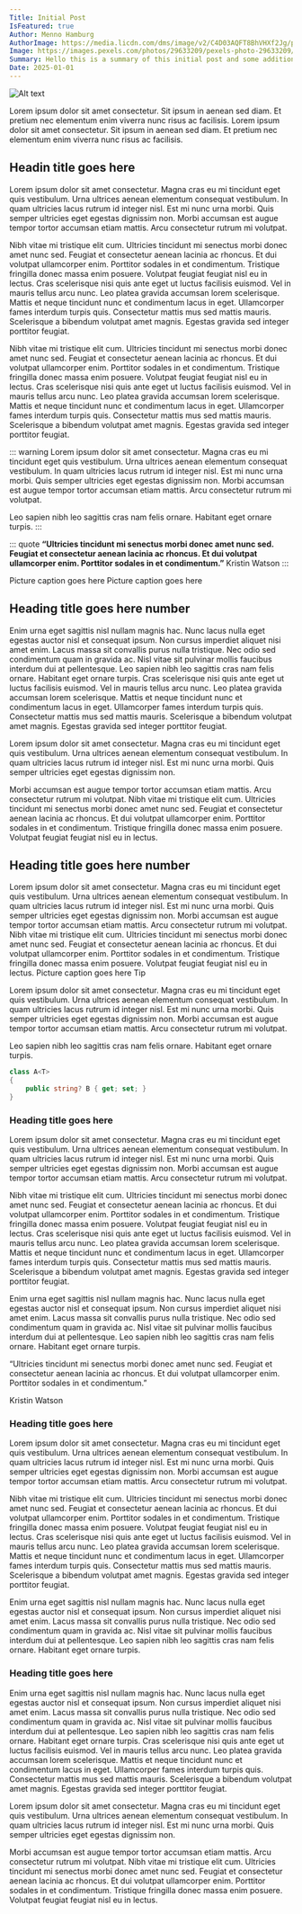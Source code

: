 ```yaml
---
Title: Initial Post
IsFeatured: true
Author: Menno Hamburg
AuthorImage: https://media.licdn.com/dms/image/v2/C4D03AQFT8BhVHXf2Jg/profile-displayphoto-shrink_200_200/profile-displayphoto-shrink_200_200/0/1516585764563?e=1744848000&v=beta&t=E4ENHWY8J3_wS_DCwYc16LuqT5SSC6N4vSNAzwaiBxY
Image: https://images.pexels.com/photos/29633209/pexels-photo-29633209/free-photo-of-moody-volcanic-landscape-of-thingeyjarsveit.jpeg
Summary: Hello this is a summary of this initial post and some additional information
Date: 2025-01-01
---
```


![Alt text](https://www.digitalocean.com/api/static-content/v1/images?src=%2F_next%2Fstatic%2Fmedia%2Fintro-to-cloud.d49bc5f7.jpeg&width=828 "a title") 

Lorem ipsum dolor sit amet consectetur. Sit ipsum in aenean sed diam. Et pretium nec elementum enim viverra nunc risus ac facilisis. Lorem ipsum dolor sit amet consectetur. Sit ipsum in aenean sed diam. Et pretium nec elementum enim viverra nunc risus ac facilisis.

## Headin title goes here

Lorem ipsum dolor sit amet consectetur. Magna cras eu mi tincidunt eget quis vestibulum. Urna ultrices aenean elementum consequat vestibulum. In quam ultricies lacus rutrum id integer nisl. Est mi nunc urna morbi. Quis semper ultricies eget egestas dignissim non. Morbi accumsan est augue tempor tortor accumsan etiam mattis. Arcu consectetur rutrum mi volutpat.

Nibh vitae mi tristique elit cum. Ultricies tincidunt mi senectus morbi donec amet nunc sed. Feugiat et consectetur aenean lacinia ac rhoncus. Et dui volutpat ullamcorper enim. Porttitor sodales in et condimentum. Tristique fringilla donec massa enim posuere. Volutpat feugiat feugiat nisl eu in lectus. Cras scelerisque nisi quis ante eget ut luctus facilisis euismod. Vel in mauris tellus arcu nunc. Leo platea gravida accumsan lorem scelerisque. Mattis et neque tincidunt nunc et condimentum lacus in eget. Ullamcorper fames interdum turpis quis. Consectetur mattis mus sed mattis mauris. Scelerisque a bibendum volutpat amet magnis. Egestas gravida sed integer porttitor feugiat.

Nibh vitae mi tristique elit cum. Ultricies tincidunt mi senectus morbi donec amet nunc sed. Feugiat et consectetur aenean lacinia ac rhoncus. Et dui volutpat ullamcorper enim. Porttitor sodales in et condimentum. Tristique fringilla donec massa enim posuere. Volutpat feugiat feugiat nisl eu in lectus. Cras scelerisque nisi quis ante eget ut luctus facilisis euismod. Vel in mauris tellus arcu nunc. Leo platea gravida accumsan lorem scelerisque. Mattis et neque tincidunt nunc et condimentum lacus in eget. Ullamcorper fames interdum turpis quis. Consectetur mattis mus sed mattis mauris. Scelerisque a bibendum volutpat amet magnis. Egestas gravida sed integer porttitor feugiat.

::: warning
Lorem ipsum dolor sit amet consectetur. Magna cras eu mi tincidunt eget quis vestibulum. Urna ultrices aenean elementum consequat vestibulum. In quam ultricies lacus rutrum id integer nisl. Est mi nunc urna morbi. Quis semper ultricies eget egestas dignissim non. Morbi accumsan est augue tempor tortor accumsan etiam mattis. Arcu consectetur rutrum mi volutpat.

Leo sapien nibh leo sagittis cras nam felis ornare. Habitant eget ornare turpis.
:::

::: quote 
**“Ultricies tincidunt mi senectus morbi donec amet nunc sed. Feugiat et consectetur aenean lacinia ac rhoncus. Et dui volutpat ullamcorper enim. Porttitor sodales in et condimentum.”**
Kristin Watson
:::


Picture caption goes here
Picture caption goes here

## Heading title goes here number

Enim urna eget sagittis nisl nullam magnis hac. Nunc lacus nulla eget egestas auctor nisl et consequat ipsum. Non cursus imperdiet aliquet nisi amet enim. Lacus massa sit convallis purus nulla tristique. Nec odio sed condimentum quam in gravida ac. Nisl vitae sit pulvinar mollis faucibus interdum dui at pellentesque. Leo sapien nibh leo sagittis cras nam felis ornare. Habitant eget ornare turpis. Cras scelerisque nisi quis ante eget ut luctus facilisis euismod. Vel in mauris tellus arcu nunc. Leo platea gravida accumsan lorem scelerisque. Mattis et neque tincidunt nunc et condimentum lacus in eget. Ullamcorper fames interdum turpis quis. Consectetur mattis mus sed mattis mauris. Scelerisque a bibendum volutpat amet magnis. Egestas gravida sed integer porttitor feugiat.

Lorem ipsum dolor sit amet consectetur. Magna cras eu mi tincidunt eget quis vestibulum. Urna ultrices aenean elementum consequat vestibulum. In quam ultricies lacus rutrum id integer nisl. Est mi nunc urna morbi. Quis semper ultricies eget egestas dignissim non.

Morbi accumsan est augue tempor tortor accumsan etiam mattis. Arcu consectetur rutrum mi volutpat. Nibh vitae mi tristique elit cum. Ultricies tincidunt mi senectus morbi donec amet nunc sed. Feugiat et consectetur aenean lacinia ac rhoncus. Et dui volutpat ullamcorper enim. Porttitor sodales in et condimentum. Tristique fringilla donec massa enim posuere. Volutpat feugiat feugiat nisl eu in lectus.

## Heading title goes here number

Lorem ipsum dolor sit amet consectetur. Magna cras eu mi tincidunt eget quis vestibulum. Urna ultrices aenean elementum consequat vestibulum. In quam ultricies lacus rutrum id integer nisl. Est mi nunc urna morbi. Quis semper ultricies eget egestas dignissim non. Morbi accumsan est augue tempor tortor accumsan etiam mattis. Arcu consectetur rutrum mi volutpat. Nibh vitae mi tristique elit cum. Ultricies tincidunt mi senectus morbi donec amet nunc sed. Feugiat et consectetur aenean lacinia ac rhoncus. Et dui volutpat ullamcorper enim. Porttitor sodales in et condimentum. Tristique fringilla donec massa enim posuere. Volutpat feugiat feugiat nisl eu in lectus.
Picture caption goes here
Tip

Lorem ipsum dolor sit amet consectetur. Magna cras eu mi tincidunt eget quis vestibulum. Urna ultrices aenean elementum consequat vestibulum. In quam ultricies lacus rutrum id integer nisl. Est mi nunc urna morbi. Quis semper ultricies eget egestas dignissim non. Morbi accumsan est augue tempor tortor accumsan etiam mattis. Arcu consectetur rutrum mi volutpat.

Leo sapien nibh leo sagittis cras nam felis ornare. Habitant eget ornare turpis.

```csharp
class A<T>
{
    public string? B { get; set; }
}
```

### Heading title goes here

Lorem ipsum dolor sit amet consectetur. Magna cras eu mi tincidunt eget quis vestibulum. Urna ultrices aenean elementum consequat vestibulum. In quam ultricies lacus rutrum id integer nisl. Est mi nunc urna morbi. Quis semper ultricies eget egestas dignissim non. Morbi accumsan est augue tempor tortor accumsan etiam mattis. Arcu consectetur rutrum mi volutpat.

Nibh vitae mi tristique elit cum. Ultricies tincidunt mi senectus morbi donec amet nunc sed. Feugiat et consectetur aenean lacinia ac rhoncus. Et dui volutpat ullamcorper enim. Porttitor sodales in et condimentum. Tristique fringilla donec massa enim posuere. Volutpat feugiat feugiat nisl eu in lectus. Cras scelerisque nisi quis ante eget ut luctus facilisis euismod. Vel in mauris tellus arcu nunc. Leo platea gravida accumsan lorem scelerisque. Mattis et neque tincidunt nunc et condimentum lacus in eget. Ullamcorper fames interdum turpis quis. Consectetur mattis mus sed mattis mauris. Scelerisque a bibendum volutpat amet magnis. Egestas gravida sed integer porttitor feugiat.

Enim urna eget sagittis nisl nullam magnis hac. Nunc lacus nulla eget egestas auctor nisl et consequat ipsum. Non cursus imperdiet aliquet nisi amet enim. Lacus massa sit convallis purus nulla tristique. Nec odio sed condimentum quam in gravida ac. Nisl vitae sit pulvinar mollis faucibus interdum dui at pellentesque. Leo sapien nibh leo sagittis cras nam felis ornare. Habitant eget ornare turpis.

“Ultricies tincidunt mi senectus morbi donec amet nunc sed. Feugiat et consectetur aenean lacinia ac rhoncus. Et dui volutpat ullamcorper enim. Porttitor sodales in et condimentum.”

Kristin Watson
### Heading title goes here

Lorem ipsum dolor sit amet consectetur. Magna cras eu mi tincidunt eget quis vestibulum. Urna ultrices aenean elementum consequat vestibulum. In quam ultricies lacus rutrum id integer nisl. Est mi nunc urna morbi. Quis semper ultricies eget egestas dignissim non. Morbi accumsan est augue tempor tortor accumsan etiam mattis. Arcu consectetur rutrum mi volutpat.

Nibh vitae mi tristique elit cum. Ultricies tincidunt mi senectus morbi donec amet nunc sed. Feugiat et consectetur aenean lacinia ac rhoncus. Et dui volutpat ullamcorper enim. Porttitor sodales in et condimentum. Tristique fringilla donec massa enim posuere. Volutpat feugiat feugiat nisl eu in lectus. Cras scelerisque nisi quis ante eget ut luctus facilisis euismod. Vel in mauris tellus arcu nunc. Leo platea gravida accumsan lorem scelerisque. Mattis et neque tincidunt nunc et condimentum lacus in eget. Ullamcorper fames interdum turpis quis. Consectetur mattis mus sed mattis mauris. Scelerisque a bibendum volutpat amet magnis. Egestas gravida sed integer porttitor feugiat.

Enim urna eget sagittis nisl nullam magnis hac. Nunc lacus nulla eget egestas auctor nisl et consequat ipsum. Non cursus imperdiet aliquet nisi amet enim. Lacus massa sit convallis purus nulla tristique. Nec odio sed condimentum quam in gravida ac. Nisl vitae sit pulvinar mollis faucibus interdum dui at pellentesque. Leo sapien nibh leo sagittis cras nam felis ornare. Habitant eget ornare turpis.
### Heading title goes here

Enim urna eget sagittis nisl nullam magnis hac. Nunc lacus nulla eget egestas auctor nisl et consequat ipsum. Non cursus imperdiet aliquet nisi amet enim. Lacus massa sit convallis purus nulla tristique. Nec odio sed condimentum quam in gravida ac. Nisl vitae sit pulvinar mollis faucibus interdum dui at pellentesque. Leo sapien nibh leo sagittis cras nam felis ornare. Habitant eget ornare turpis. Cras scelerisque nisi quis ante eget ut luctus facilisis euismod. Vel in mauris tellus arcu nunc. Leo platea gravida accumsan lorem scelerisque. Mattis et neque tincidunt nunc et condimentum lacus in eget. Ullamcorper fames interdum turpis quis. Consectetur mattis mus sed mattis mauris. Scelerisque a bibendum volutpat amet magnis. Egestas gravida sed integer porttitor feugiat.

Lorem ipsum dolor sit amet consectetur. Magna cras eu mi tincidunt eget quis vestibulum. Urna ultrices aenean elementum consequat vestibulum. In quam ultricies lacus rutrum id integer nisl. Est mi nunc urna morbi. Quis semper ultricies eget egestas dignissim non.

Morbi accumsan est augue tempor tortor accumsan etiam mattis. Arcu consectetur rutrum mi volutpat. Nibh vitae mi tristique elit cum. Ultricies tincidunt mi senectus morbi donec amet nunc sed. Feugiat et consectetur aenean lacinia ac rhoncus. Et dui volutpat ullamcorper enim. Porttitor sodales in et condimentum. Tristique fringilla donec massa enim posuere. Volutpat feugiat feugiat nisl eu in lectus.
